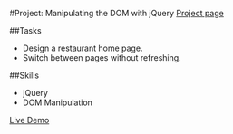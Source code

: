#Project: Manipulating the DOM with jQuery
[Project page](http://www.theodinproject.com/javascript-and-jquery/manipulating-the-dom-with-jquery)

##Tasks
- Design a restaurant home page.
- Switch between pages without refreshing.

##Skills
- jQuery
- DOM Manipulation

[Live Demo](https://htmlpreview.github.io/?https://github.com/laniywh/the-odin-project/blob/master/js/restaurant/index.html)

